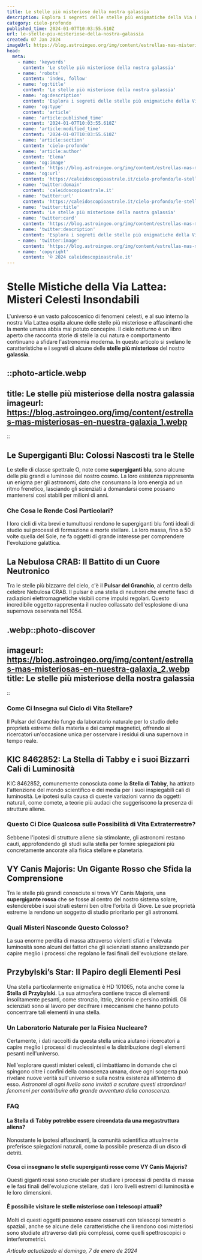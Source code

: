 ```yaml
---
title: Le stelle più misteriose della nostra galassia
description: Esplora i segreti delle stelle più enigmatiche della Via Lattea nel nostro blog pieno di scoperte e misteri astronomici. Approfondisci ora!
category: cielo-profondo
published_time: 2024-01-07T10:03:55.610Z
url: le-stelle-piu-misteriose-della-nostra-galassia
created: 07 Jan 2024
imageUrl: https://blog.astroingeo.org/img/content/estrellas-mas-misteriosas-en-nuestra-galaxia_1.webp
head:
  meta:
    - name: 'keywords'
      content: 'Le stelle più misteriose della nostra galassia'
    - name: 'robots'
      content: 'index, follow'
    - name: 'og:title'
      content: 'Le stelle più misteriose della nostra galassia'
    - name: 'og:description'
      content: 'Esplora i segreti delle stelle più enigmatiche della Via Lattea nel nostro blog pieno di scoperte e misteri astronomici. Approfondisci ora!'
    - name: 'og:type'
      content: 'article'
    - name: 'article:published_time'
      content: '2024-01-07T10:03:55.610Z'
    - name: 'article:modified_time'
      content: '2024-01-07T10:03:55.610Z'
    - name: 'article:section'
      content: 'cielo-profondo'
    - name: 'article:author'
      content: 'Elena'
    - name: 'og:image'
      content: 'https://blog.astroingeo.org/img/content/estrellas-mas-misteriosas-en-nuestra-galaxia_1.webp'
    - name: 'og:url'
      content: 'https://caleidoscopioastrale.it/cielo-profondo/le-stelle-piu-misteriose-della-nostra-galassia'
    - name: 'twitter:domain'
      content: 'caleidoscopioastrale.it'
    - name: 'twitter:url'
      content: 'https://caleidoscopioastrale.it/cielo-profondo/le-stelle-piu-misteriose-della-nostra-galassia'
    - name: 'twitter:title'
      content: 'Le stelle più misteriose della nostra galassia'
    - name: 'twitter:card'
      content: 'https://blog.astroingeo.org/img/content/estrellas-mas-misteriosas-en-nuestra-galaxia_1.webp'
    - name: 'twitter:description'
      content: 'Esplora i segreti delle stelle più enigmatiche della Via Lattea nel nostro blog pieno di scoperte e misteri astronomici. Approfondisci ora!'
    - name: 'twitter:image'
      content: 'https://blog.astroingeo.org/img/content/estrellas-mas-misteriosas-en-nuestra-galaxia_1.webp'
    - name: 'copyright'
      content: '© 2024 caleidoscopioastrale.it'
---
```

# **Stelle Mistiche della Via Lattea: Misteri Celesti Insondabili**

L'universo è un vasto palcoscenico di fenomeni celesti, e al suo interno la nostra Via Lattea ospita alcune delle stelle più misteriose e affascinanti che la mente umana abbia mai potuto concepire. Il cielo notturno è un libro aperto che racconta storie di stelle la cui natura e comportamento continuano a sfidare l'astronomia moderna. In questo articolo si svelano le caratteristiche e i segreti di alcune delle **stelle più misteriose** del nostro **galassia**.

::photo-article.webp
---
title: Le stelle più misteriose della nostra galassia
imageurl: https://blog.astroingeo.org/img/content/estrellas-mas-misteriosas-en-nuestra-galaxia_1.webp
---
::

## Le Supergiganti Blu: Colossi Nascosti tra le Stelle

Le stelle di classe spettrale O, note come **supergiganti blu**, sono alcune delle più grandi e luminose del nostro cosmo. La loro esistenza rappresenta un enigma per gli astronomi, dato che consumano la loro energia ad un ritmo frenetico, lasciando gli scienziati a domandarsi come possano mantenersi così stabili per milioni di anni.

### **Che Cosa le Rende Così Particolari?**

I loro cicli di vita brevi e tumultuosi rendono le supergiganti blu fonti ideali di studio sui processi di formazione e morte stellare. La loro massa, fino a 50 volte quella del Sole, ne fa oggetti di grande interesse per comprendere l'evoluzione galattica.

## **La Nebulosa CRAB: Il Battito di un Cuore Neutronico**

Tra le stelle più bizzarre del cielo, c'è il **Pulsar del Granchio**, al centro della celebre Nebulosa CRAB. Il pulsar è una stella di neutroni che emette fasci di radiazioni elettromagnetiche visibili come impulsi regolari. Questo incredibile oggetto rappresenta il nucleo collassato dell'esplosione di una supernova osservata nel 1054.

.webp::photo-discover
---
imageurl: https://blog.astroingeo.org/img/content/estrellas-mas-misteriosas-en-nuestra-galaxia_2.webp
title: Le stelle più misteriose della nostra galassia
---
::

### **Come Ci Insegna sul Ciclo di Vita Stellare?**

Il Pulsar del Granchio funge da laboratorio naturale per lo studio delle proprietà estreme della materia e dei campi magnetici, offrendo ai ricercatori un'occasione unica per osservare i residui di una supernova in tempo reale.

## **KIC 8462852: La Stella di Tabby e i suoi Bizzarri Cali di Luminosità**

KIC 8462852, comunemente conosciuta come la **Stella di Tabby**, ha attirato l'attenzione del mondo scientifico e dei media per i suoi inspiegabili cali di luminosità. Le ipotesi sulla causa di queste variazioni vanno da oggetti naturali, come comete, a teorie più audaci che suggeriscono la presenza di strutture aliene.

### **Questo Ci Dice Qualcosa sulle Possibilità di Vita Extraterrestre?**

Sebbene l'ipotesi di strutture aliene sia stimolante, gli astronomi restano cauti, approfondendo gli studi sulla stella per fornire spiegazioni più concretamente ancorate alla fisica stellare e planetaria.

## **VY Canis Majoris: Un Gigante Rosso che Sfida la Comprensione**

Tra le stelle più grandi conosciute si trova VY Canis Majoris, una **supergigante rossa** che se fosse al centro del nostro sistema solare, estenderebbe i suoi strati esterni ben oltre l'orbita di Giove. Le sue proprietà estreme la rendono un soggetto di studio prioritario per gli astronomi.

### **Quali Misteri Nasconde Questo Colosso?**

La sua enorme perdita di massa attraverso violenti sfiati e l'elevata luminosità sono alcuni dei fattori che gli scienziati stanno analizzando per capire meglio i processi che regolano le fasi finali dell'evoluzione stellare.

## **Przybylski’s Star: Il Papiro degli Elementi Pesi**

Una stella particolarmente enigmatica è HD 101065, nota anche come la **Stella di Przybylski**. La sua atmosfera contiene tracce di elementi insolitamente pesanti, come stronzio, ittrio, zirconio e persino attinidi. Gli scienziati sono al lavoro per decifrare i meccanismi che hanno potuto concentrare tali elementi in una stella.

### **Un Laboratorio Naturale per la Fisica Nucleare?**

Certamente, i dati raccolti da questa stella unica aiutano i ricercatori a capire meglio i processi di nucleosintesi e la distribuzione degli elementi pesanti nell'universo.

Nell'esplorare questi misteri celesti, ci imbattiamo in domande che ci spingono oltre i confini della conoscenza umana, dove ogni scoperta può rivelare nuove verità sull'universo e sulla nostra esistenza all'interno di esso. *Astronomi di ogni livello sono invitati a scrutare questi straordinari fenomeni per contribuire alla grande avventura della conoscenza.*

### **FAQ**

#### La Stella di Tabby potrebbe essere circondata da una megastruttura aliena?
Nonostante le ipotesi affascinanti, la comunità scientifica attualmente preferisce spiegazioni naturali, come la possibile presenza di un disco di detriti.

#### Cosa ci insegnano le stelle supergiganti rosse come VY Canis Majoris?
Questi giganti rossi sono cruciale per studiare i processi di perdita di massa e le fasi finali dell'evoluzione stellare, dati i loro livelli estremi di luminosità e le loro dimensioni.

#### È possibile visitare le stelle misteriose con i telescopi attuali?
Molti di questi oggetti possono essere osservati con telescopi terrestri o spaziali, anche se alcune delle caratteristiche che li rendono così misteriosi sono studiate attraverso dati più complessi, come quelli spettroscopici o interferometrici.

_Artículo actualizado el domingo, 7 de enero de 2024_